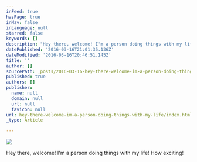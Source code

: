 ```yaml
---
inFeed: true
hasPage: true
inNav: false
inLanguage: null
starred: false
keywords: []
description: "Hey there, welcome! I'm a person doing things with my life! \_How exciting!"
datePublished: '2016-03-16T21:01:35.136Z'
dateModified: '2016-03-16T20:46:51.145Z'
title: ''
author: []
sourcePath: _posts/2016-03-16-hey-there-welcome-im-a-person-doing-things-with-my-life.md
published: true
authors: []
publisher:
  name: null
  domain: null
  url: null
  favicon: null
url: hey-there-welcome-im-a-person-doing-things-with-my-life/index.html
_type: Article

---
```

![](https://the-grid-user-content.s3-us-west-2.amazonaws.com/5763e745-3519-4513-96a9-d0edbeb77a96.jpg)

Hey there, welcome! I'm a person doing things with my life!  How exciting!